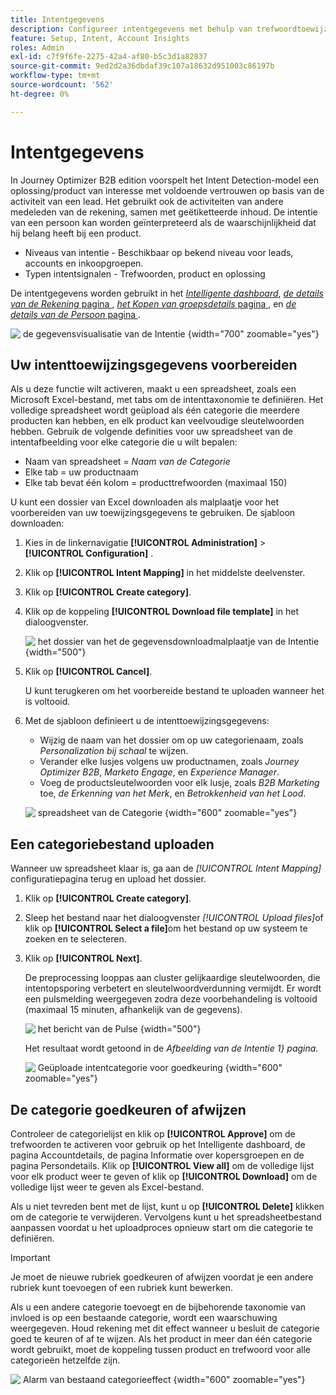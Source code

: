 ```yaml
---
title: Intentgegevens
description: Configureer intentgegevens met behulp van trefwoordtoewijzing om de interesse van klanten te voorspellen en signalen te kopen voor marketing op basis van account in Journey Optimizer B2B edition.
feature: Setup, Intent, Account Insights
roles: Admin
exl-id: c7f9f6fe-2275-42a4-af80-b5c3d1a82837
source-git-commit: 9ed2d2a36dbdaf39c107a18632d951003c86197b
workflow-type: tm+mt
source-wordcount: '562'
ht-degree: 0%

---
```


# Intentgegevens

In Journey Optimizer B2B edition voorspelt het Intent Detection-model een oplossing/product van interesse met voldoende vertrouwen op basis van de activiteit van een lead. Het gebruikt ook de activiteiten van andere medeleden van de rekening, samen met geëtiketteerde inhoud. De intentie van een persoon kan worden geïnterpreteerd als de waarschijnlijkheid dat hij belang heeft bij een product.

* Niveaus van intentie - Beschikbaar op bekend niveau voor leads, accounts en inkoopgroepen.
* Typen intentsignalen - Trefwoorden, product en oplossing

De intentgegevens worden gebruikt in het [_Intelligente dashboard_](../dashboards/intelligent-dashboard.md), [_de details van de Rekening_ pagina &#x200B;](../accounts/account-details.md), [_het Kopen van groepsdetails_ pagina &#x200B;](../buying-groups/buying-group-details.md), en [_de details van de Persoon_ pagina &#x200B;](../accounts/person-details.md).

![&#x200B; de gegevensvisualisatie van de Intentie &#x200B;](../data/assets/intent-data-visualization.png){width="700" zoomable="yes"}

## Uw intenttoewijzingsgegevens voorbereiden

Als u deze functie wilt activeren, maakt u een spreadsheet, zoals een Microsoft Excel-bestand, met tabs om de intenttaxonomie te definiëren. Het volledige spreadsheet wordt geüpload als één categorie die meerdere producten kan hebben, en elk product kan veelvoudige sleutelwoorden hebben. Gebruik de volgende definities voor uw spreadsheet van de intentafbeelding voor elke categorie die u wilt bepalen:

* Naam van spreadsheet = _Naam van de Categorie_
* Elke tab = uw productnaam
* Elke tab bevat één kolom = producttrefwoorden (maximaal 150)

U kunt een dossier van Excel downloaden als malplaatje voor het voorbereiden van uw toewijzingsgegevens te gebruiken. De sjabloon downloaden:

1. Kies in de linkernavigatie **[!UICONTROL Administration]** > **[!UICONTROL Configuration]** .

1. Klik op **[!UICONTROL Intent Mapping]** in het middelste deelvenster.

1. Klik op **[!UICONTROL Create category]**.

1. Klik op de koppeling **[!UICONTROL Download file template]** in het dialoogvenster.

   ![&#x200B; het dossier van het de gegevensdownloadmalplaatje van de Intentie &#x200B;](./assets/intent-data-upload-files.png){width="500"}

1. Klik op **[!UICONTROL Cancel]**.

   U kunt terugkeren om het voorbereide bestand te uploaden wanneer het is voltooid.

1. Met de sjabloon definieert u de intenttoewijzingsgegevens:

   * Wijzig de naam van het dossier om op uw categorienaam, zoals _Personalization bij schaal_ te wijzen.
   * Verander elke lusjes volgens uw productnamen, zoals _Journey Optimizer B2B_, _Marketo Engage_, en _Experience Manager_.
   * Voeg de productsleutelwoorden voor elk lusje, zoals _B2B Marketing_ toe, _de Erkenning van het Merk_, en _Betrokkenheid van het Lood_.

   ![&#x200B; spreadsheet van de Categorie &#x200B;](./assets/intent-category-spreadsheet.png){width="600" zoomable="yes"}

## Een categoriebestand uploaden

Wanneer uw spreadsheet klaar is, ga aan de _[!UICONTROL Intent Mapping]_&#x200B;configuratiepagina terug en upload het dossier.

1. Klik op **[!UICONTROL Create category]**.

1. Sleep het bestand naar het dialoogvenster _[!UICONTROL Upload files]_&#x200B;of klik op **[!UICONTROL Select a file]**&#x200B;om het bestand op uw systeem te zoeken en te selecteren.

1. Klik op **[!UICONTROL Next]**.

   De preprocessing looppas aan cluster gelijkaardige sleutelwoorden, die intentopsporing verbetert en sleutelwoordverdunning vermijdt. Er wordt een pulsmelding weergegeven zodra deze voorbehandeling is voltooid (maximaal 15 minuten, afhankelijk van de gegevens).

   ![&#x200B; het bericht van de Pulse &#x200B;](./assets/intent-data-upload-files-pre-process.png){width="500"}

   Het resultaat wordt getoond in de _Afbeelding van de Intentie 1&rbrace; pagina._

   ![&#x200B; Geüploade intentcategorie voor goedkeuring &#x200B;](./assets/intent-data-category-approve.png){width="600" zoomable="yes"}

## De categorie goedkeuren of afwijzen

Controleer de categorielijst en klik op **[!UICONTROL Approve]** om de trefwoorden te activeren voor gebruik op het Intelligente dashboard, de pagina Accountdetails, de pagina Informatie over kopersgroepen en de pagina Persondetails. Klik op **[!UICONTROL View all]** om de volledige lijst voor elk product weer te geven of klik op **[!UICONTROL Download]** om de volledige lijst weer te geven als Excel-bestand.

Als u niet tevreden bent met de lijst, kunt u op **[!UICONTROL Delete]** klikken om de categorie te verwijderen. Vervolgens kunt u het spreadsheetbestand aanpassen voordat u het uploadproces opnieuw start om die categorie te definiëren.

>[!IMPORTANT]
>
>Je moet de nieuwe rubriek goedkeuren of afwijzen voordat je een andere rubriek kunt toevoegen of een rubriek kunt bewerken.

Als u een andere categorie toevoegt en de bijbehorende taxonomie van invloed is op een bestaande categorie, wordt een waarschuwing weergegeven. Houd rekening met dit effect wanneer u besluit de categorie goed te keuren of af te wijzen. Als het product in meer dan één categorie wordt gebruikt, moet de koppeling tussen product en trefwoord voor alle categorieën hetzelfde zijn.

![&#x200B; Alarm van bestaand categorieeffect &#x200B;](./assets/intent-data-category-overlap.png){width="600" zoomable="yes"}
